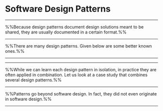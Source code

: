 <link rel="stylesheet" href="{{baseUrl}}/css/main.css">
<link rel="stylesheet" href="{{baseUrl}}/css/textbook.css">

<include src="../../common/header.md" />

<div class="website-content">

# Software Design Patterns

<div v-closeable alt="definition">

<panel header="**What are _Software Design Patterns_?** :one:" expandable type="seamless">
  <include src="introduction/index.md" />
</panel>

</div>
<!-- --------------------------------------------------------------------------------------------------------- -->
<div v-closeable alt="format"><hr>


%%Because design patterns document design solutions meant to be shared, they are usually documented in a certain format.%%

<panel header="**Format for documenting a design pattern** :one:" expandable type="seamless">
  <include src="format/index.md" />
</panel>

</div>
<!-- --------------------------------------------------------------------------------------------------------- -->
<div v-closeable alt="examples"><hr>

%%There are many design patterns. Given below are some better known ones.%%

<Panel header="**Singleton pattern** :one:" expandable type="seamless">
  <include src="singleton/index.md" /><hr>
</Panel>
<Panel header="**Façade pattern** :one:" expandable type="seamless">
  <include src="facade/index.md" />
</Panel>

<Panel header="**Command pattern** :one:" expandable type="seamless">
  <include src="command/index.md" />
</Panel>

<Panel header="**Mode-View-Controller pattern** :two:" expandable type="seamless">
  <include src="mvc/index.md" />
</Panel>

<Panel header="**Observer pattern** :two:" expandable type="seamless">
  <include src="observer/index.md" />
</Panel>

<Panel header="**Abstraction occurrence pattern** :three:" expandable type="seamless">
  <include src="abstraction-occurrence/index.md" />
</Panel>

</div>
<!-- --------------------------------------------------------------------------------------------------------- -->
<div v-closeable alt="case study"><hr>


%%While we can learn each design pattern in isolation, in practice they are often applied in combination. Let us look at a case study that combines several design patterns.%%

<Panel header="**Case Study** :two:" expandable type="seamless">
  <include src="case-study/index.md" />
</Panel>

</div>
<!-- --------------------------------------------------------------------------------------------------------- -->
<div v-closeable alt="patterns beyond software design"><hr>


%%Patterns go beyond software design. In fact, they did not even originate in software design.%%

<Panel header="**How patterns originated in building architecture domain** :zero:" expandable type="seamless">
  <include src="beyond/index.md" />
</Panel>
<Panel header="**Patterns from other domains** :three:" expandable type="seamless">
  <include src="beyond/index.md" />
</Panel>

</div>
<!-- --------------------------------------------------------------------------------------------------------- -->
<div v-closeable alt="extras"><hr>

<panel header=":paperclip: Extras" expandable type="seamless">

  <panel header=":bulb: Test your knowledge" expandable type="seamless">
    <morph title="Q1a :one:" src="./examples/e1.md"></morph>
    <morph title="Q1b :zero:" src="./examples/e2.md"></morph>
    <morph title="Q1c :zero:" src="./examples/e3.md"></morph><br/>
    <morph title="Q2a :one:" src="./examples/e4.md"></morph>
    <morph title="Q2b :zero:" src="./examples/e5.md"></morph>
  </panel>

</panel>

</div>

</div>

